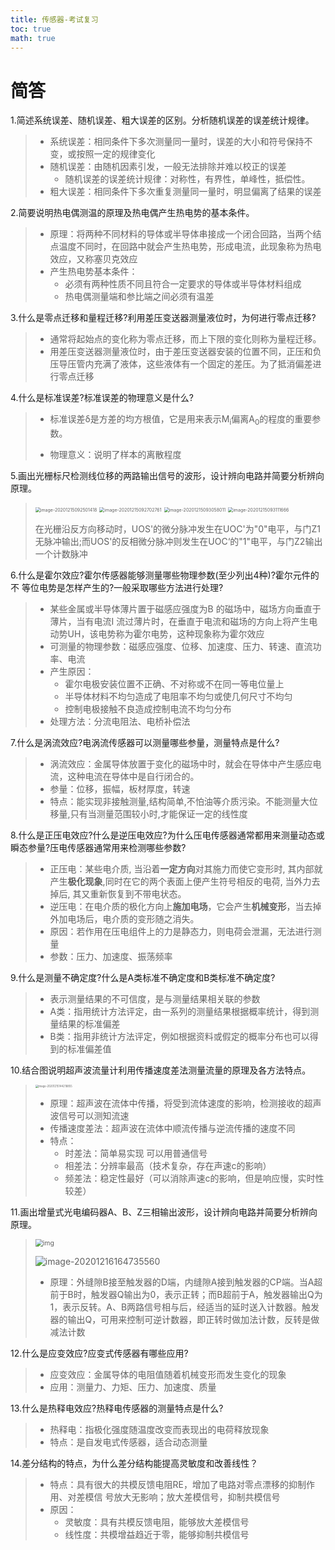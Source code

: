 ```yaml
---
title: 传感器-考试复习
toc: true
math: true
---
```

# 简答
1.简述系统误差、随机误差、粗大误差的区别。分析随机误差的误差统计规律。

> - 系统误差：相同条件下多次测量同一量时，误差的大小和符号保持不变，或按照一定的规律变化
> - 随机误差：由随机因素引发，一般无法排除并难以校正的误差
>   - 随机误差的误差统计规律：对称性，有界性，单峰性，抵偿性。
> - 粗大误差：相同条件下多次重复测量同一量时，明显偏离了结果的误差

2.简要说明热电偶测温的原理及热电偶产生热电势的基本条件。

> - 原理：将两种不同材料的导体或半导体串接成一个闭合回路，当两个结点温度不同时，在回路中就会产生热电势，形成电流，此现象称为热电效应，又称塞贝克效应
> - 产生热电势基本条件：
>   - 必须有两种性质不同且符合一定要求的导体或半导体材料组成
>   - 热电偶测量端和参比端之间必须有温差

3.什么是零点迁移和量程迁移?利用差压变送器测量液位时，为何进行零点迁移?

> - 通常将起始点的变化称为零点迁移，而上下限的变化则称为量程迁移。
> - 用差压变送器测量液位时，由于差压变送器安装的位置不同，正压和负压导压管内充满了液体，这些液体有一个固定的差压。为了抵消偏差进行零点迁移

4.什么是标准误差?标准误差的物理意义是什么?

> - 标准误差δ是方差的均方根值，它是用来表示M<sub>i</sub>偏离A<sub>0</sub>的程度的重要参数。
>
> - 物理意义：说明了样本的离散程度

5.画出光栅标尺检测线位移的两路输出信号的波形，设计辨向电路并简要分析辨向原理。

> <img src="http://222.65.137.121:9702/images/2020/12/14/20201215092501.png" alt="image-20201215092501418" style="zoom:50%;" />
>
> <img src="http://222.65.137.121:9702/images/2020/12/14/20201215092702.png" alt="image-20201215092702761" style="zoom:50%;" />
>
> <img src="http://222.65.137.121:9702/images/2020/12/14/20201215093058.png" alt="image-20201215093058011" style="zoom:50%;" />
>
> <img src="http://222.65.137.121:9702/images/2020/12/14/20201215093111.png" alt="image-20201215093111666" style="zoom:50%;" />
>
> 在光栅沿反方向移动时，UOS'的微分脉冲发生在UOC'为"0"电平，与门Z1无脉冲输出;而UOS'的反相微分脉冲则发生在UOC‘的"1"电平，与门Z2输出一个计数脉冲

6.什么是霍尔效应?霍尔传感器能够测量哪些物理参数(至少列出4种)?霍尔元件的不
等位电势是怎样产生的?一般采取哪些方法进行处理?

> - 某些金属或半导体薄片置于磁感应强度为B 的磁场中，磁场方向垂直于薄片，当有电流I 流过薄片时，在垂直于电流和磁场的方向上将产生电动势UH，该电势称为霍尔电势，这种现象称为霍尔效应
> - 可测量的物理参数：磁感应强度、位移、加速度、压力、转速、直流功率、电流
> - 产生原因：
>   - 霍尔电极安装位置不正确、不对称或不在同一等电位量上
>   - 半导体材料不均匀造成了电阻率不均匀或使几何尺寸不均匀
>   - 控制电极接触不良造成控制电流不均匀分布
> - 处理方法：分流电阻法、电桥补偿法

7.什么是涡流效应?电涡流传感器可以测量哪些参量，测量特点是什么?

> - 涡流效应：金属导体放置于变化的磁场中时，就会在导体中产生感应电流，这种电流在导体中是自行闭合的。
> - 参量：位移，振幅，板材厚度，转速
> - 特点：能实现非接触测量,结构简单,不怕油等介质污染。不能测量大位移量,只有当测量范围较小时,才能保证一定的线性度

8.什么是正压电效应?什么是逆压电效应?为什么压电传感器通常都用来测量动态或瞬态参量?压电传感器通常用来检测哪些参数?

> - 正压电：某些电介质, 当沿着**一定方向**对其施力而使它变形时, 其内部就产生**极化现象**,同时在它的两个表面上便产生符号相反的电荷, 当外力去掉后, 其又重新恢复到不带电状态。
> - 逆压电：在电介质的极化方向上**施加电场**，它会产生**机械变形**，当去掉外加电场后，电介质的变形随之消失。
> - 原因：若作用在压电组件上的力是静态力，则电荷会泄漏，无法进行测量
> - 参数：压力、加速度、振荡频率

9.什么是测量不确定度?什么是A类标准不确定度和B类标准不确定度?

> - 表示测量结果的不可信度，是与测量结果相关联的参数
> - A类：指用统计方法评定，由一系列的测量结果根据概率统计，得到测量结果的标准偏差
> - B类：指用非统计方法评定，例如根据资料或假定的概率分布也可以得到的标准偏差值

10.结合图说明超声波流量计利用传播速度差法测量流量的原理及各方法特点。

> <img src="http://222.65.137.121:9702/images/2020/12/15/20201215144218.png" alt="image-20201215144218855" style="zoom:30%;" />
>
> - 原理：超声波在流体中传播，将受到流体速度的影响，检测接收的超声波信号可以测知流速
> - 传播速度差法：超声波在流体中顺流传播与逆流传播的速度不同
> - 特点：
>   - 时差法：简单易实现  可以用普通信号
>   - 相差法：分辨率最高（技术复杂，存在声速c的影响）
>   - 频差法：稳定性最好（可以消除声速c的影响，但是响应慢，实时性较差）

11.画出增量式光电编码器A、B、Z三相输出波形，设计辨向电路并简要分析辨向原理。

> <img src="http://222.65.137.121:9702/images/2020/12/15/20201215144732.jpg" alt="img" style="zoom:75%;" />
>
> ![image-20201216164735560](http://222.65.137.121:9702/images/2020/12/16/20201216164735.png)
>
> - 原理：外缝隙B接至触发器的D端，内缝隙A接到触发器的CP端。当A超前于B时，触发器Q输出为0，表示正转；而B超前于A，触发器输出Q为1，表示反转。A、B两路信号相与后，经适当的延时送入计数器。触发器的输出Q，可用来控制可逆计数器，即正转时做加法计数，反转是做减法计数

12.什么是应变效应?应变式传感器有哪些应用?

> - 应变效应：金属导体的电阻值随着机械变形而发生变化的现象
> - 应用：测量力、力矩、压力、加速度、质量

13.什么是热释电效应?热释电传感器的测量特点是什么?

> - 热释电：指极化强度随温度改变而表现出的电荷释放现象
> - 特点：是自发电式传感器，适合动态测量

14.差分结构的特点，为什么差分结构能提高灵敏度和改善线性？

> - 特点：具有很大的共模反馈电阻RE，增加了电路对零点漂移的抑制作用、对差模信      号放大无影响；放大差模信号，抑制共模信号
> - 原因：
>   - 灵敏度：具有共模反馈电阻，能够放大差模信号
>   - 线性度：共模增益趋近于零，能够抑制共模信号

